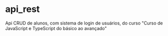 # api_rest

Api CRUD de alunos, com sistema de login de usuários, do curso "Curso de JavaScript e TypeScript do básico ao avançado"
